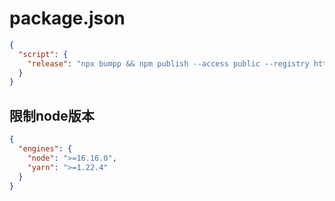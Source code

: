 # package.json

```json
{
  "script": {
    "release": "npx bumpp && npm publish --access public --registry https://registry.npmjs.org"
  }
}
```

## 限制node版本

```json
{
  "engines": {
    "node": ">=16.16.0",
    "yarn": ">=1.22.4"
  }
}
```